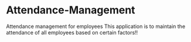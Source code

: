 # Attendance-Management
Attendance management for employees
This application is to maintain the attendance of all employees based on certain factors!!
